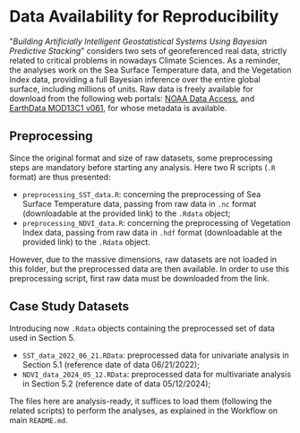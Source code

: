 # Data Availability for Reproducibility 

"_Building Artificially Intelligent Geostatistical Systems Using Bayesian Predictive Stacking_" considers two sets of georeferenced real data, strictly related to critical problems in nowadays Climate Sciences. As a reminder, the analyses work on the Sea Surface Temperature data, and the Vegetation Index data, providing a full Bayesian inference over the entire global surface, including millions of units. Raw data is freely available for download from the following web portals: [NOAA Data Access](https://coastwatch.pfeg.noaa.gov/erddap/griddap/erdMH1sstd8dayR20190SQ_Lon0360.html), and [EarthData MOD13C1 v061](https://lpdaac.usgs.gov/products/mod13c1v061/), for whose metadata is available.

## Preprocessing

Since the original format and size of raw datasets, some preprocessing steps are mandatory before starting any analysis. Here two R scripts (`.R` format) are thus presented:
* `preprocessing_SST_data.R`: concerning the preprocessing of Sea Surface Temperature data, passing from raw data in `.nc` format (downloadable at the provided link) to the `.Rdata` object;
* `preprocessing_NDVI_data.R`: concerning the preprocessing of Vegetation Index data, passing from raw data in `.hdf` format (downloadable at the provided link) to the `.Rdata` object.

However, due to the massive dimensions, raw datasets are not loaded in this folder, but the preprocessed data are then available. In order to use this preprocessing script, first raw data must be downloaded from the link.

## Case Study Datasets

Introducing now `.Rdata` objects containing the preprocessed set of data used in Section 5. 
* `SST_data_2022_06_21.RData`: preprocessed data for univariate analysis in Section 5.1 (reference date of data 06/21/2022); 
* `NDVI_data_2024_05_12.RData`: preprocessed data for multivariate analysis in Section 5.2 (reference date of data 05/12/2024); 

The files here are analysis-ready, it suffices to load them (following the related scripts) to perform the analyses, as explained in the Workflow on main `README.md`.
